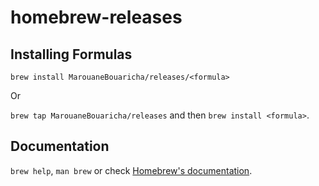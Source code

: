 # homebrew-releases

## Installing Formulas

`brew install MarouaneBouaricha/releases/<formula>`

Or 

`brew tap MarouaneBouaricha/releases` and then `brew install <formula>`.

## Documentation

`brew help`, `man brew` or check [Homebrew's documentation](https://docs.brew.sh).
